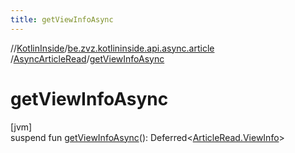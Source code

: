 ```yaml
---
title: getViewInfoAsync
---
```

//[KotlinInside](../../../index.html)/[be.zvz.kotlininside.api.async.article](../index.html)
/[AsyncArticleRead](index.html)/[getViewInfoAsync](get-view-info-async.html)

# getViewInfoAsync

[jvm]\
suspend fun [getViewInfoAsync](get-view-info-async.html)():
Deferred&lt;[ArticleRead.ViewInfo](../../be.zvz.kotlininside.api.article/-article-read/-view-info/index.html)&gt;




